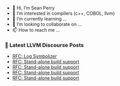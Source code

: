 - 👋 Hi, I’m Sean Perry
- 👀 I’m interested in compilers (c++, COBOL, llvm)
- 🌱 I’m currently learning ...
- 💞️ I’m looking to collaborate on ...
- 📫 How to reach me ...

<!---
s66perry/s66perry is a ✨ special ✨ repository because its `README.md` (this file) appears on your GitHub profile.
You can click the Preview link to take a look at your changes.
--->
### 📕 Latest LLVM Discourse Posts

<!-- DISCOURSE-LLVM:START -->
- [RFC: Log Symbolizer](https://discourse.llvm.org/t/rfc-log-symbolizer/61282#post_2)
- [RFC: Stand-alone build support](https://discourse.llvm.org/t/rfc-stand-alone-build-support/61291#post_8)
- [RFC: Stand-alone build support](https://discourse.llvm.org/t/rfc-stand-alone-build-support/61291#post_7)
- [RFC: Stand-alone build support](https://discourse.llvm.org/t/rfc-stand-alone-build-support/61291#post_6)
- [RFC: Stand-alone build support](https://discourse.llvm.org/t/rfc-stand-alone-build-support/61291#post_5)
<!-- DISCOURSE-LLVM:END -->
